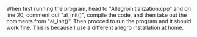 When first running the program, head to "Allegroinitialization.cpp" and on line 20, comment out "al_init()", compile the code, and then take out the comments from "al_init()". Then procced to run the program and it should work fine. This is because I use a different allegro installation at home.
